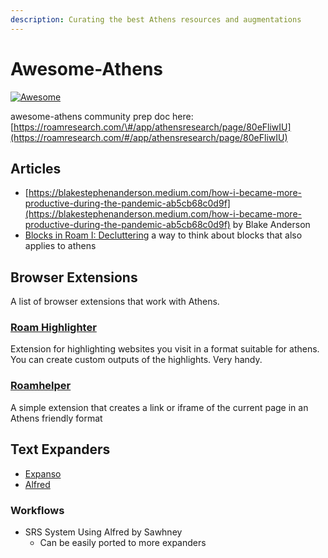 ```yaml
---
description: Curating the best Athens resources and augmentations
---
```


# Awesome-Athens

[![Awesome](https://awesome.re/badge-flat2.svg)](https://awesome.re)

awesome-athens community prep doc here: [https://roamresearch.com/\#/app/athensresearch/page/80eFliwIU](https://roamresearch.com/#/app/athensresearch/page/80eFliwIU)

## Articles

* [https://blakestephenanderson.medium.com/how-i-became-more-productive-during-the-pandemic-ab5cb68c0d9f](https://blakestephenanderson.medium.com/how-i-became-more-productive-during-the-pandemic-ab5cb68c0d9f) by Blake Anderson
* [Blocks in Roam I: Decluttering](https://costarichard.github.io/tools/roam/roam-blocks/) a way to think about blocks that also applies to athens

## Browser Extensions
A list of browser extensions that work with Athens. 
### [Roam Highlighter](https://chrome.google.com/webstore/detail/roam-highlighter/hponfflfgcjikmehlcdcnpapicnljkkc/related?hl=en)
Extension for highlighting websites you visit in a format suitable for athens. You can create custom outputs of the highlights. Very handy. 

### [Roamhelper](https://chrome.google.com/webstore/detail/roamhelper/bifjbefmihpccncjblbohkaehnofpepc/related)

A simple extension that creates a link or iframe of the current page in an Athens friendly format
## Text Expanders
* [Expanso](https://espanso.org/)
* [Alfred](https://www.alfredapp.com/)

### Workflows
* SRS System Using Alfred by Sawhney
  * Can be easily ported to more expanders
